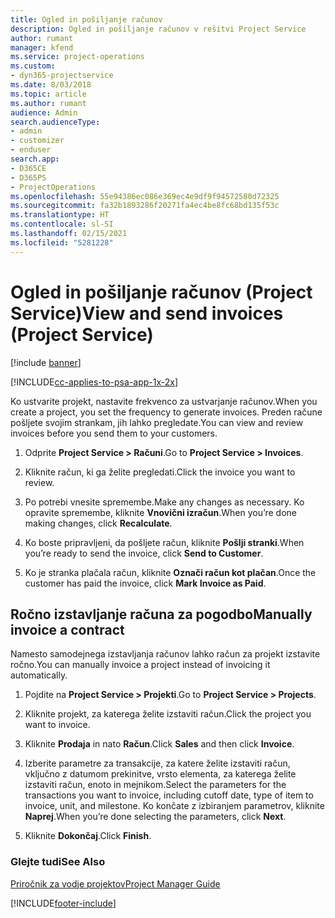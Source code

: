 ```yaml
---
title: Ogled in pošiljanje računov
description: Ogled in pošiljanje računov v rešitvi Project Service
author: rumant
manager: kfend
ms.service: project-operations
ms.custom:
- dyn365-projectservice
ms.date: 8/03/2018
ms.topic: article
ms.author: rumant
audience: Admin
search.audienceType:
- admin
- customizer
- enduser
search.app:
- D365CE
- D365PS
- ProjectOperations
ms.openlocfilehash: 55e94386ec086e369ec4e9df9f94572580d72325
ms.sourcegitcommit: fa32b1893286f20271fa4ec4be8fc68bd135f53c
ms.translationtype: HT
ms.contentlocale: sl-SI
ms.lasthandoff: 02/15/2021
ms.locfileid: "5281228"
---
```

# <a name="view-and-send-invoices-project-service"></a><span data-ttu-id="9100c-103">Ogled in pošiljanje računov (Project Service)</span><span class="sxs-lookup"><span data-stu-id="9100c-103">View and send invoices (Project Service)</span></span>

[!include [banner](../includes/psa-now-project-operations.md)]

[!INCLUDE[cc-applies-to-psa-app-1x-2x](../includes/cc-applies-to-psa-app-1x-2x.md)]

<span data-ttu-id="9100c-104">Ko ustvarite projekt, nastavite frekvenco za ustvarjanje računov.</span><span class="sxs-lookup"><span data-stu-id="9100c-104">When you create a project, you set the frequency to generate invoices.</span></span> <span data-ttu-id="9100c-105">Preden račune pošljete svojim strankam, jih lahko pregledate.</span><span class="sxs-lookup"><span data-stu-id="9100c-105">You can view and review invoices before you send them to your customers.</span></span>  
  
1.  <span data-ttu-id="9100c-106">Odprite **Project Service > Računi**.</span><span class="sxs-lookup"><span data-stu-id="9100c-106">Go to **Project Service > Invoices**.</span></span>  
  
2.  <span data-ttu-id="9100c-107">Kliknite račun, ki ga želite pregledati.</span><span class="sxs-lookup"><span data-stu-id="9100c-107">Click the invoice you want to review.</span></span>  
  
3.  <span data-ttu-id="9100c-108">Po potrebi vnesite spremembe.</span><span class="sxs-lookup"><span data-stu-id="9100c-108">Make any changes as necessary.</span></span> <span data-ttu-id="9100c-109">Ko opravite spremembe, kliknite **Vnovični izračun**.</span><span class="sxs-lookup"><span data-stu-id="9100c-109">When you’re done making changes, click **Recalculate**.</span></span>  
  
4.  <span data-ttu-id="9100c-110">Ko boste pripravljeni, da pošljete račun, kliknite **Pošlji stranki**.</span><span class="sxs-lookup"><span data-stu-id="9100c-110">When you’re ready to send the invoice, click **Send to Customer**.</span></span>  
  
5.  <span data-ttu-id="9100c-111">Ko je stranka plačala račun, kliknite **Označi račun kot plačan**.</span><span class="sxs-lookup"><span data-stu-id="9100c-111">Once the customer has paid the invoice, click **Mark Invoice as Paid**.</span></span>  
  
## <a name="manually-invoice-a-contract"></a><span data-ttu-id="9100c-112">Ročno izstavljanje računa za pogodbo</span><span class="sxs-lookup"><span data-stu-id="9100c-112">Manually invoice a contract</span></span>  
 <span data-ttu-id="9100c-113">Namesto samodejnega izstavljanja računov lahko račun za projekt izstavite ročno.</span><span class="sxs-lookup"><span data-stu-id="9100c-113">You can manually invoice a project instead of invoicing it automatically.</span></span>  
  
1.  <span data-ttu-id="9100c-114">Pojdite na **Project Service > Projekti**.</span><span class="sxs-lookup"><span data-stu-id="9100c-114">Go to **Project Service > Projects**.</span></span>  
  
2.  <span data-ttu-id="9100c-115">Kliknite projekt, za katerega želite izstaviti račun.</span><span class="sxs-lookup"><span data-stu-id="9100c-115">Click the project you want to invoice.</span></span>  
  
3.  <span data-ttu-id="9100c-116">Kliknite **Prodaja** in nato **Račun**.</span><span class="sxs-lookup"><span data-stu-id="9100c-116">Click **Sales** and then click **Invoice**.</span></span>  
  
4.  <span data-ttu-id="9100c-117">Izberite parametre za transakcije, za katere želite izstaviti račun, vključno z datumom prekinitve, vrsto elementa, za katerega želite izstaviti račun, enoto in mejnikom.</span><span class="sxs-lookup"><span data-stu-id="9100c-117">Select the parameters for the transactions you want to invoice, including cutoff date, type of item to invoice, unit, and milestone.</span></span> <span data-ttu-id="9100c-118">Ko končate z izbiranjem parametrov, kliknite **Naprej**.</span><span class="sxs-lookup"><span data-stu-id="9100c-118">When you’re done selecting the parameters, click **Next**.</span></span>  
  
5.  <span data-ttu-id="9100c-119">Kliknite **Dokončaj**.</span><span class="sxs-lookup"><span data-stu-id="9100c-119">Click **Finish**.</span></span>  
  
### <a name="see-also"></a><span data-ttu-id="9100c-120">Glejte tudi</span><span class="sxs-lookup"><span data-stu-id="9100c-120">See Also</span></span>  
 [<span data-ttu-id="9100c-121">Priročnik za vodje projektov</span><span class="sxs-lookup"><span data-stu-id="9100c-121">Project Manager Guide</span></span>](../psa/project-manager-guide.md)


[!INCLUDE[footer-include](../includes/footer-banner.md)]